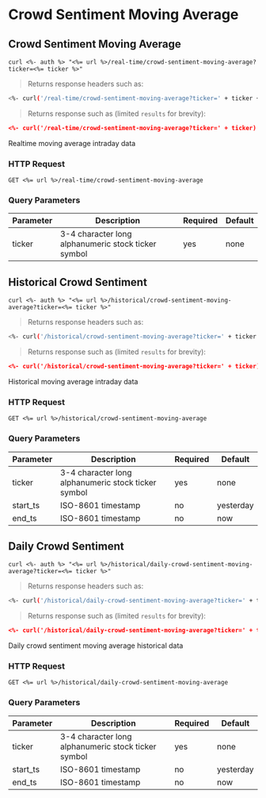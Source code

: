 
# Crowd Sentiment Moving Average


## Crowd Sentiment Moving Average

```shell
curl <%- auth %> "<%= url %>/real-time/crowd-sentiment-moving-average?ticker=<%= ticker %>"
```

> Returns response headers such as:

```bash
<%- curl('/real-time/crowd-sentiment-moving-average?ticker=' + ticker + ' -s -D- -o/dev/null') %>
```

> Returns response such as (limited `results` for brevity):

```json
<%- curl('/real-time/crowd-sentiment-moving-average?ticker=' + ticker) %>
```

Realtime moving average intraday data

### HTTP Request

`GET <%= url %>/real-time/crowd-sentiment-moving-average`

### Query Parameters

Parameter | Description | Required | Default
--------- | ----------- | -------- | -------
ticker | 3-4 character long alphanumeric stock ticker symbol | yes | none



## Historical Crowd Sentiment

```shell
curl <%- auth %> "<%= url %>/historical/crowd-sentiment-moving-average?ticker=<%= ticker %>"
```

> Returns response headers such as:

```bash
<%- curl('/historical/crowd-sentiment-moving-average?ticker=' + ticker + ' -s -D- -o/dev/null') %>
```

> Returns response such as (limited `results` for brevity):

```json
<%- curl('/historical/crowd-sentiment-moving-average?ticker=' + ticker) %>
```

Historical moving average intraday data

### HTTP Request

`GET <%= url %>/historical/crowd-sentiment-moving-average`

### Query Parameters

Parameter | Description | Required | Default
--------- | ----------- | -------- | -------
ticker | 3-4 character long alphanumeric stock ticker symbol | yes | none
start_ts | ISO-8601 timestamp | no | yesterday
end_ts | ISO-8601 timestamp | no | now


## Daily Crowd Sentiment

```shell
curl <%- auth %> "<%= url %>/historical/daily-crowd-sentiment-moving-average?ticker=<%= ticker %>"
```

> Returns response headers such as:

```bash
<%- curl('/historical/daily-crowd-sentiment-moving-average?ticker=' + ticker + ' -s -D- -o/dev/null') %>
```

> Returns response such as (limited `results` for brevity):

```json
<%- curl('/historical/daily-crowd-sentiment-moving-average?ticker=' + ticker) %>
```

Daily crowd sentiment moving average historical data

### HTTP Request

`GET <%= url %>/historical/daily-crowd-sentiment-moving-average`

### Query Parameters

Parameter | Description | Required | Default
--------- | ----------- | -------- | -------
ticker | 3-4 character long alphanumeric stock ticker symbol | yes | none
start_ts | ISO-8601 timestamp | no | yesterday
end_ts | ISO-8601 timestamp | no | now
